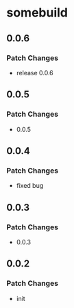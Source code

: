 # somebuild

## 0.0.6

### Patch Changes

- release 0.0.6

## 0.0.5

### Patch Changes

- 0.0.5

## 0.0.4

### Patch Changes

- fixed bug

## 0.0.3

### Patch Changes

- 0.0.3

## 0.0.2

### Patch Changes

- init
